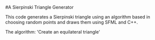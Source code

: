 #A Sierpinski Triangle Generator

This code generates a Sierpinski triangle using an algorithm based in choosing random points and draws them using SFML and C++.

The algorithm:
'Create an equilateral triangle'
